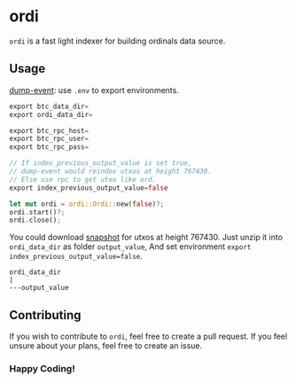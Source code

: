 # ordi 

`ordi` is a fast light indexer for building ordinals data source.

## Usage

[dump-event](https://github.com/Hertarr/ordi/blob/master/src/dump-event/main.rs): use `.env` to export environments.

```rust
export btc_data_dir=
export ordi_data_dir=

export btc_rpc_host=
export btc_rpc_user=
export btc_rpc_pass=

// If index_previous_output_value is set true,
// dump-event would reindex utxos at height 767430.
// Else use rpc to get utxo like ord.
export index_previous_output_value=false

let mut ordi = ordi::Ordi::new(false)?;
ordi.start()?;
ordi.close();
```

You could download [snapshot](https://drive.google.com/file/d/1ngrBDyRONQUFtF8SJtM8ZsJ5CQwy1CaO/view) for utxos at height 767430. Just unzip it into `ordi_data_dir` as folder `output_value`,
 And set environment `export index_previous_output_value=false`.

```
ordi_data_dir
|
---output_value
```

## Contributing
If you wish to contribute to `ordi`, feel free to create a pull request. If you feel unsure
about your plans, feel free to create an issue.

### Happy Coding!

